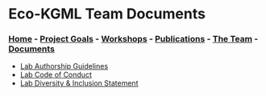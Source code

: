 # Eco-KGML Team Documents

### [Home](eco-kgml.github.io) - [Project Goals](https://eco-kgml.github.io/projectgoals) -  [Workshops](https://eco-kgml.github.io/workshops) - [Publications](https://eco-kgml.github.io/publications) - [The Team](https://eco-kgml.github.io/team) - [Documents](https://eco-kgml.github.io/documents)

* [Lab Authorship Guidelines](https://github.com/eco-kgml/Eco-KGML-Documents/blob/master/docs/Authorship_Guidelines.md)
* [Lab Code of Conduct](https://github.com/eco-kgml/Eco-KGML-Documents/blob/master/docs/LabCodeOfConduct_25Sep20.md)
* [Lab Diversity & Inclusion Statement](https://github.com/eco-kgml/Eco-KGML-Documents/blob/master/docs/LabInclusionDiversityStatement_16Dec20.md)

